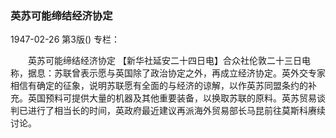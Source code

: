 ### 英苏可能缔结经济协定

1947-02-26
第3版()
专栏：

　　英苏可能缔结经济协定
    【新华社延安二十四日电】合众社伦敦二十三日电称，据息：苏联曾表示愿与英国除了政治协定之外，再成立经济协定。英外交专家相信有确定的征象，说明苏联愿有全面的与经济的谅解，以作英苏同盟条约的补充。英国预料可提供大量的机器及其他重要装备，以换取苏联的原料。英苏贸易谈判已进行了相当长的时间，英政府最近建议再派海外贸易部长马昆前往莫斯科赓续讨论。
